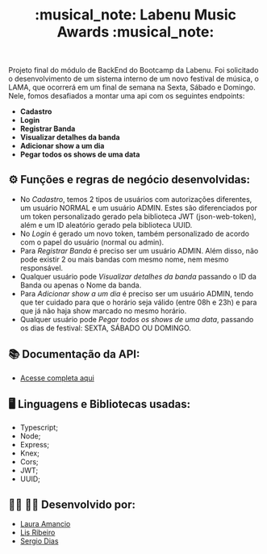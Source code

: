 <h1 align="center">:musical_note: Labenu Music Awards :musical_note:</h1>

<br>

Projeto final do módulo de BackEnd do Bootcamp da Labenu.
Foi solicitado o desenvolvimento de um sistema interno de um novo festival de música, o LAMA, que ocorrerá em um final de semana na Sexta, Sábado e Domingo. Nele, fomos desafiados a montar uma api com os seguintes endpoints:

- **Cadastro**
- **Login**
- **Registrar Banda**
- **Visualizar detalhes da banda**
- **Adicionar show a um dia**
- **Pegar todos os shows de uma data**

## ⚙️ Funções e regras de negócio desenvolvidas:

- No *Cadastro*, temos 2 tipos de usuários com autorizações diferentes, um usuário NORMAL e um usuário ADMIN. Estes são diferenciados por um token personalizado gerado pela biblioteca JWT (json-web-token), além e um ID aleatório gerado pela biblioteca UUID.
- No *Login* é gerado um novo token, também personalizado de acordo com o papel do usuário (normal ou admin).
- Para *Registrar Banda* é preciso ser um usuário ADMIN. Além disso, não pode existir 2 ou mais bandas com mesmo nome, nem mesmo responsável.
- Qualquer usuário pode *Visualizar detalhes da banda* passando o ID da Banda ou apenas o Nome da banda.
- Para *Adicionar show a um dia* é preciso ser um usuário ADMIN, tendo que ter cuidado para que o horário seja válido (entre 08h e 23h) e para que já não haja show marcado no mesmo horário.
- Qualquer usuário pode *Pegar todos os shows de uma data*, passando os dias de festival: SEXTA, SÁBADO OU DOMINGO.

## :books: Documentação da API:
- [Acesse completa aqui](https://documenter.getpostman.com/view/20352183/UzQvsQfU)

## :desktop_computer: Linguagens e Bibliotecas usadas:
- Typescript;
- Node;
- Express;
- Knex;
- Cors;
- JWT;
- UUID;

## :woman_technologist: :technologist: Desenvolvido por:
- [Laura Amancio](https://github.com/lauraamancio)
- [Lis Ribeiro](https://github.com/lisfribeiro)
- [Sergio Dias](https://github.com/Sergiopdias)

